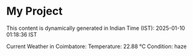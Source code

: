 # My Project

This content is dynamically generated in Indian Time (IST): 2025-01-10 01:18:36 IST


Current Weather in Coimbatore:
Temperature: 22.88 °C
Condition: haze

